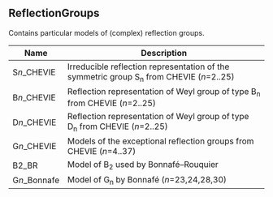 ## ReflectionGroups

Contains particular models of (complex) reflection groups.

| Name         | Description                                                  |
| ------------ | ------------------------------------------------------------ |
| S*n*_CHEVIE  | Irreducible reflection representation of the symmetric group S<sub>n</sub> from CHEVIE (*n*=2..25) |
| B*n*_CHEVIE  | Reflection representation of Weyl group of type B<sub>n</sub> from CHEVIE (*n*=2..25) |
| D*n*_CHEVIE  | Reflection representation of Weyl group of type D<sub>n</sub> from CHEVIE (*n*=2..25) |
| G*n*_CHEVIE  | Models of the exceptional reflection groups from CHEVIE (*n*=4..37) |
| B2_BR        | Model of B<sub>2</sub> used by Bonnafé–Rouquier              |
| G*n*_Bonnafe | Model of G<sub>n</sub> by Bonnafé (*n*=23,24,28,30)          |

